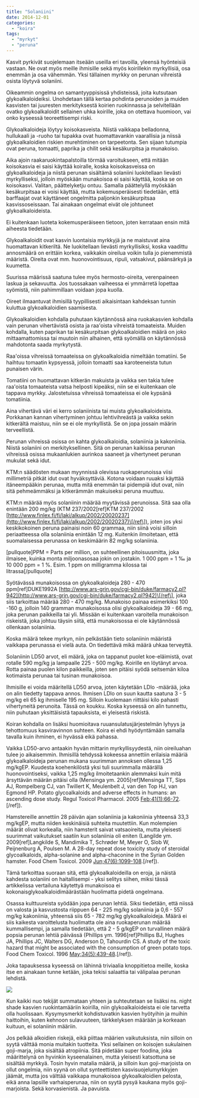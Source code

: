 ```yaml
---
title: "Solaniini"
date: 2014-12-01
categories: 
  - "koira"
tags: 
  - "myrkyt"
  - "peruna"
---
```


Kasvit pyrkivät suojelemaan itseään useilla eri tavoilla, yleensä hyönteisiä vastaan. Ne ovat myös meille ihmisille sekä myös koirillekin myrkyllisiä, osa enemmän ja osa vähemmän. Yksi tällainen myrkky on perunan vihreistä osista löytyvä solaniini.

<!--more-->

Oikeammin ongelma on samantyyppisissä yhdisteissä, joita kutsutaan glykoalkaloideiksi. Unohdetaan tällä kertaa pohdinta perunoiden ja muiden kasvisten tai juuresten merkityksestä koirien ruokinnassa ja selvitellään ovatko glykoalkaloidit sellainen uhka koirille, joka on otettava huomioon, vai onko kyseessä teoreettisempi riski.

Glykoalkaloideja löytyy koisokasveista. Niistä vaikkapa belladonna, hullukaali ja -ruoho tai tupakka ovat huomattavankin vaarallisia ja niissä glykoalkaloidien riskien murehtiminen on tarpeetonta. Sen sijaan tutumpia ovat peruna, tomaatti, paprika ja chilit sekä kesäkurpitsa ja munakoiso.

Aika ajoin raakaruokintapalstoilla törmää varoitukseen, että mitään koisokasvia ei saisi käyttää koiralle, koska koisokasveissa on glykoalkaloideja ja niistä perunan sisältämä solaniini luokitellaan lievästi myrkylliseksi, jolloin myöskään munakoisoa ei saisi käyttää, koska se on koisokasvi. Valitan, päättelyketju ontuu. Samalla päättelyllä myöskään kesäkurpitsaa ei voisi käyttää, mutta kokemusperäisesti tiedetään, että barffaajat ovat käyttäneet ongelmitta paljonkin kesäkurpitsaa kasvissoseissaan. Tai ainakaan ongelmat eivät ole johtuneet glykoalkaloideista.

Ei kuitenkaan luoteta kokemusperäiseen tietoon, joten kerrataan ensin mitä aiheesta tiedetään.

Glykoalkaloidit ovat kasvin luontaisia myrkkyjä ja ne maistuvat aina huomattavan kitkeriltä. Ne luokitellaan lievästi myrkyllisiksi, koska vaadittu annosmäärä on erittäin korkea, vaikkakin oireilua voikin tulla jo pienemmistä määristä. Oireita ovat mm. huonovointisuus, ripuli, vatsakivut, päänsärkyä ja kuumetta.

Suurissa määrissä saatuna tulee myös hermosto-oireita, verenpaineen laskua ja sekavuutta. Jos tuossakaan vaiheessa ei ymmärretä lopettaa syömistä, niin pahimmillaan voidaan jopa kuolla.

Oireet ilmaantuvat ihmisillä tyypillisesti aikaisintaan kahdeksan tunnin kuluttua glykoalkaloidien saamisesta.

Glykoalkaloidien kohdalla puhutaan käytännössä aina ruokakasvien kohdalla vain perunan vihertävistä osista ja raa'oista vihreistä tomaateista. Muiden kohdalla, kuten paprikan tai kesäkurpitsan glykoalkaloidien määrä on joko mittaamattomissa tai muutoin niin alhainen, että syömällä on käytännössä mahdotonta saada myrkytystä.

Raa'oissa vihreissä tomaateissa on glykoalkaloidia nimeltään tomatiini. Se haihtuu tomaatin kypsyessä, jolloin tomaatti saa karoteeneista tutun punaisen värin.

Tomatiini on huomattavan kitkerän makuista ja vaikka sen takia tulee raa'oista tomaateista vatsa helposti kipeäksi, niin se ei kuitenkaan ole tappava myrkky. Jalostetuissa vihreissä tomaateissa ei ole kypsänä tomatiinia.

Aina vihertävä väri ei kerro solaniinista tai muista glykoalkaloideista. Porkkanan kannan vihertyminen johtuu lehtivihreästä ja vaikka sekin kitkerältä maistuu, niin se ei ole myrkyllistä. Se on jopa jossain määrin terveellistä.

Perunan vihreissä osissa on kahta glykoalkaloidia, solaniinia ja kakoniinia. Niistä solaniini on merkityksellinen. Sitä on perunan kaikissa perunan vihreissä osissa mukaanlukien aurinkoa saaneet ja vihertyneet perunan mukulat sekä idut.

KTM:n säädösten mukaan myynnissä olevissa ruokaperunoissa viisi millimetriä pitkät idut ovat hyväksyttäviä. Kotona voidaan ruuaksi käyttää itäneempääkin perunaa, mutta mitä enemmän tai pidempiä idut ovat, niin sitä pehmeämmäksi ja kitkerämmän makuiseksi peruna muuttuu.

KTM:n määrää myös solaniinin määrää myytävissä perunoissa. Sitä saa olla enintään 200 mg/kg (KTM 237/2002\[ref\]KTM 237/2002 [http://www.finlex.fi/fi/laki/alkup/2002/20020237](http://www.finlex.fi/fi/laki/alkup/2002/20020237)\[/ref\]), joten jos yksi keskikokoinen peruna painaisi noin 60 grammaa, niin siinä voisi silloin periaatteessa olla solaniinia enintään 12 mg. Kuitenkin ilmoitetaan, että suomalaisessa perunassa on keskimäärin 82 mg/kg solaniinia.

\[pullquote\]PPM = Parts per million, on suhteellinen pitoisuusmitta, joka ilmaisee, kuinka monta miljoonasosaa jokin on jostakin. 1 000 ppm = 1 ‰ ja 10 000 ppm = 1 %. Esim. 1 ppm on milligramma kilossa tai litrassa\[/pullquote\]

Syötävässä munakoisossa on glykoalkaloideja 280 - 470 ppm\[ref\]DUKE1992A [http://www.ars-grin.gov/cgi-bin/duke/farmacy2.pl?942](http://www.ars-grin.gov/cgi-bin/duke/farmacy2.pl?942)\[/ref\], joka siis tarkoittaa määrää 280 - 470 mg/kg. Munakoiso painaa esimerkiksi 100 -160 g, jolloin 140 gramman munakoisossa olisi glykoalkaloideja 39 - 66 mg, joka perunan paikkeilla tai yli. Missään ei kuitenkaan varoitella munakoison riskeistä, joka johtuu täysin siitä, että munakoisossa ei ole käytännössä ollenkaan solaniinia.

Koska määrä tekee myrkyn, niin pelkästään tieto solaniinin määristä vaikkapa perunassa ei vielä auta. On tiedettävä mikä määrä uhkaa terveyttä.

Solaniinin LD50 arvot, eli määrä, joka on tappanut puolet koe-eläimistä, ovat rotalle 590 mg/kg ja lampaalle 225 - 500 mg/kg. Koirille en löytänyt arvoa. Rotta painaa puolen kilon paikkeilla, joten sen pitäisi syödä seitsemän kiloa kotimaista perunaa tai tusinan munakoisoa.

Ihmisille ei voida määritellä LD50 arvoa, joten käytetään LDlo -määrää, joka on alin tiedetty tappava annos. Ihmisen LDlo on suun kautta saatuna 3 - 5 mg/kg eli 65 kg ihmiselle 195 mg. Silloin kuolemaan riittäisi kilo pahasti vihertyneitä perunoita. Tässä on koukku. Koska kyseessä on alin tunnettu, niin puhutaan yksittäisistä tapauksista, ei yleisestä riskistä.

Koiran kohdalla on lisäksi huomioitava ruuansulatusjärjestelmän lyhyys ja tehottomuus kasviravinnon suhteen. Koira ei ehdi hyödyntämään samalla tavalla kuin ihminen, ei hyvässä eikä pahassa.

Vaikka LD50-arvo antaakin hyvän mittarin myrkyllisyydestä, niin oireiluahan tulee jo aikaisemmin. Ihmisillä tehdyssä kokeessa annettiin erilaisia määriä glykoalkaloideja perunan mukana suurimman annoksen ollessa 1,25 mg/kgEP. Kuudesta koehenkilöstä yksi tuli suurimmalla määrällä huonovointiseksi, vaikka 1,25 mg/kg ilmoitetaankin alemmaksi kuin mitä ärsyttävän määrän pitäisi olla (Mensinga ym. 2005\[ref\]Mensinga TT, Sips AJ, Rompelberg CJ, van Twillert K, Meulenbelt J, van den Top HJ, van Egmond HP. Potato glycoalkaloids and adverse effects in humans: an ascending dose study. Regul Toxicol Pharmacol. 2005 [Feb;41(1):66-72](http://www.ncbi.nlm.nih.gov/pubmed/15649828).\[/ref\]).

Hamstereille annettiin 28 päivän ajan solaniinia ja kakoniinia yhteensä 33,3 mg/kgEP, mutta niiden keskinäisiä suhteita muutettiin. Kun molempien määrät olivat korkealla, niin hamsterit saivat vatsaoireita, mutta yleisesti suurimmat vaikutukset saatiin kun solaniinia oli eniten (Langilde ym. 2009\[ref\]Langkilde S, Mandimika T, Schrøder M, Meyer O, Slob W, Peijnenburg A, Poulsen M. A 28-day repeat dose toxicity study of steroidal glycoalkaloids, alpha-solanine and alpha-chaconine in the Syrian Golden hamster. Food Chem Toxicol. 2009 [Jun;47(6):1099-108](http://www.ncbi.nlm.nih.gov/pubmed/19217925).\[/ref\]).

Tämä tarkoittaa suoraan sitä, että glykoalkaloideilla on eroja, ja näistä kahdesta solaniini on haitallisempi - yksi selitys siihen, miksi tässä artikkelissa vertailuna käytettyä munakoisoa ei kokonaisglykoalkaloidimäärästään huolimatta pidetä ongelmana.

Osassa kulttuureista syödään jopa perunan lehtiä. Siksi tiedetään, että niissä on valosta ja kasvustosta riippuen 64 - 225 mg/kg solaniinia ja 0,6 - 557 mg/kg kakoniinia, yhteensä siis 65 - 782 mg/kg glykoalkaloideja. Määrä ei siis kaikesta varoittelusta huolimatta ole aina ruokaperunan määrää kummallisempi, ja samalla tiedetään, että 2 - 5 g/kgEP on turvallinen määrä popsia perunan lehtiä päivässä (Phillips ym. 1996\[ref\]Phillips BJ, Hughes JA, Phillips JC, Walters DG, Anderson D, Tahourdin CS. A study of the toxic hazard that might be associated with the consumption of green potato tops. Food Chem Toxicol. 1996 [May;34(5):439-48](http://www.ncbi.nlm.nih.gov/pubmed/8655092).\[/ref\]).

Joka tapauksessa kyseessä on lähinnä triviaalia knoppitietoa meille, koska itse en ainakaan tunne ketään, joka tekisi salaattia tai välipalaa perunan lehdistä.

![](images/divide.png)

Kun kaikki nuo tekijät summataan yhteen ja suhteutetaan se lisäksi ns. night shade kasvien ruokintamääriin koirilla, niin glykoalkaloideista ei ole tarvetta olla huolissaan. Kysymysmerkit kohdistuvatkin kasvien hyötyihin ja muihin haittoihin, kuten kehnoon sulavuuteen, tärkkelyksen määrään ja korkeaan kuituun, ei solaniinin määriin.

Jos pelkää alkoidien riskejä, eikä piittaa määrien vaikutuksista, niin silloin on syytä välttää monia muitakin tuotteita. Yksi sellainen on koisojen sukulainen goji-marja, joka sisältää atropiinia. Sitä pidetään super foodina, joka määrittelynä on hyvinkin kyseenalainen, mutta yleisesti katsottuna se sisältää myrkkyä. Tosin hyvin matalia määriä, ja silloin kun goji-marjoista on ollut ongelmia, niin syynä on ollut synteettisten kasvisuojelumyrkkyjen jäämät, mutta jos välttää vaikkapa munakoisoa glykoalkaloidien pelosta, eikä anna lapsille varhaisperunaa, niin on syytä pysyä kaukana myös goji-marjoista. Sekä korvasienistä. Ja pavuista.
